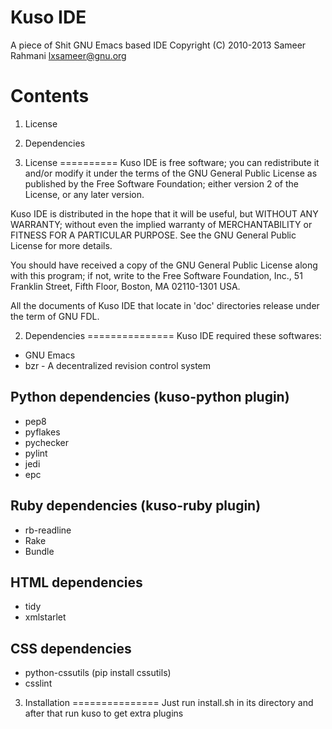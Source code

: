 Kuso IDE
========
A piece of Shit GNU Emacs based IDE
Copyright (C) 2010-2013  Sameer Rahmani <lxsameer@gnu.org>

Contents
========
1. License
2. Dependencies

1. License
==========
  Kuso IDE is free software; you can redistribute it and/or modify
it under the terms of the GNU General Public License as published by
the Free Software Foundation; either version 2 of the License, or
any later version.

  Kuso IDE is distributed in the hope that it will be useful,
but WITHOUT ANY WARRANTY; without even the implied warranty of
MERCHANTABILITY or FITNESS FOR A PARTICULAR PURPOSE.  See the
GNU General Public License for more details.

  You should have received a copy of the GNU General Public License along
with this program; if not, write to the Free Software Foundation, Inc.,
51 Franklin Street, Fifth Floor, Boston, MA 02110-1301 USA.

  All the documents of Kuso IDE that locate in 'doc' directories release
under the term of GNU FDL.

2. Dependencies
===============
Kuso IDE required these softwares:


* GNU Emacs
* bzr - A decentralized revision control system

Python dependencies (kuso-python plugin)
----------------------------------------
  * pep8
  * pyflakes
  * pychecker
  * pylint
  * jedi
  * epc

Ruby dependencies (kuso-ruby plugin)
------------------------------------
  * rb-readline
  * Rake
  * Bundle

HTML dependencies
-----------------
  * tidy
  * xmlstarlet

CSS dependencies
----------------
  * python-cssutils (pip install cssutils)
  * csslint

3. Installation
===============
Just run install.sh in its directory and after that run kuso to get extra plugins
